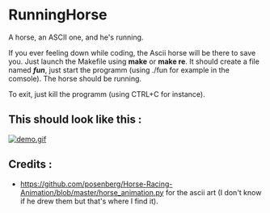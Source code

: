 # RunningHorse
A horse, an ASCII one, and he's running.

If you ever feeling down while coding, the Ascii horse will be there to save you.
Just launch the Makefile using **make** or **make re**.
It should create a file named ***fun***, just start the programm (using ./fun for example in the comsole).
The horse should be running.

To exit, just kill the programm (using CTRL+C for instance).

## This should look like this :
[![demo.gif](https://github.com/Rockmard/RunningHorse/blob/main/ascii/demo.gif?raw=true)](https://www.youtube.com/watch?v=u5Ho1trvlro&pp=ygULcGV0aXQgcG9uZXk%3D)

## Credits :
- https://github.com/posenberg/Horse-Racing-Animation/blob/master/horse_animation.py
for the ascii art (I don't know if he drew them but that's where I find it).
